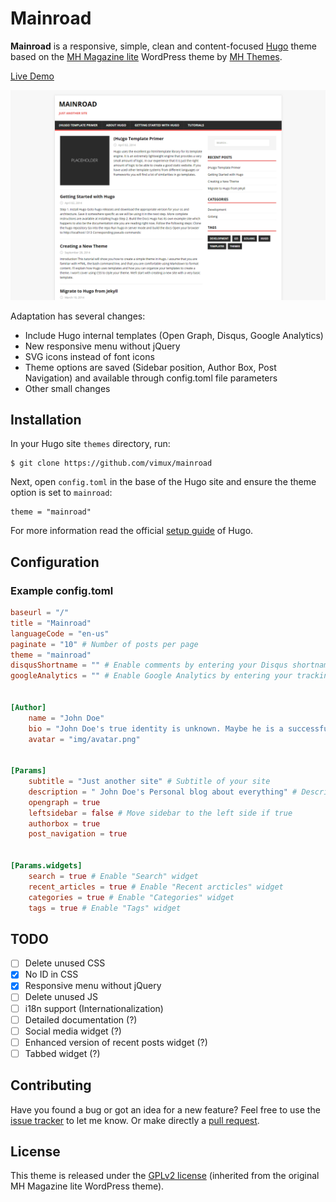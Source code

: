 # Mainroad

**Mainroad** is a responsive, simple, clean and content-focused [Hugo](//gohugo.io/) theme based on the [MH Magazine lite](//wordpress.org/themes/mh-magazine-lite/) WordPress theme by [MH Themes](//www.mhthemes.com/).

[Live Demo](http://themes.gohugo.io/theme/mainroad/)

![screenshot](https://github.com/Vimux/mainroad/blob/master/images/screenshot.png)

Adaptation has several changes:

+ Include Hugo internal templates (Open Graph, Disqus, Google Analytics)
+ New responsive menu without jQuery
+ SVG icons instead of font icons
+ Theme options are saved (Sidebar position, Author Box, Post Navigation) and available through config.toml file parameters
+ Other small changes

## Installation

In your Hugo site `themes` directory, run:

```
$ git clone https://github.com/vimux/mainroad
```

Next, open `config.toml` in the base of the Hugo site and ensure the theme option is set to `mainroad`:

```
theme = "mainroad"
```

For more information read the official [setup guide](//gohugo.io/themes/installing/) of Hugo.

## Configuration

### Example config.toml

```toml
baseurl = "/"
title = "Mainroad"
languageCode = "en-us"
paginate = "10" # Number of posts per page
theme = "mainroad"
disqusShortname = "" # Enable comments by entering your Disqus shortname
googleAnalytics = "" # Enable Google Analytics by entering your tracking id


[Author]
    name = "John Doe"
    bio = "John Doe's true identity is unknown. Maybe he is a successful blogger or writer. Nobody knows it."
    avatar = "img/avatar.png"


[Params]
    subtitle = "Just another site" # Subtitle of your site
    description = " John Doe's Personal blog about everything" # Description of your site
    opengraph = true
    leftsidebar = false # Move sidebar to the left side if true
    authorbox = true
    post_navigation = true


[Params.widgets]
    search = true # Enable "Search" widget
    recent_articles = true # Enable "Recent arcticles" widget
    categories = true # Enable "Categories" widget
    tags = true # Enable "Tags" widget
```

## TODO

- [ ] Delete unused CSS
- [x] No ID in CSS
- [x] Responsive menu without jQuery
- [ ] Delete unused JS
- [ ] i18n support (Internationalization)
- [ ] Detailed documentation (?)
- [ ] Social media widget (?)
- [ ] Enhanced version of recent posts widget (?)
- [ ] Tabbed widget (?)

## Contributing

Have you found a bug or got an idea for a new feature? Feel free to use the [issue tracker](//github.com/Vimux/mainroad/issues) to let me know. Or make directly a [pull request](//github.com/Vimux/mainroad/pulls).

## License

This theme is released under the [GPLv2 license](//github.com/Vimux/mainroad/blob/master/LICENSE.md) (inherited from the original MH Magazine lite WordPress theme).